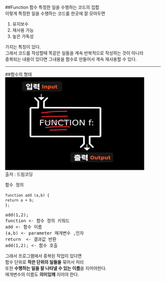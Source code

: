 ##Function 함수
특정한 일을 수행하는 코드의 집합   
이렇게 특정한 일을 수행하는 코드를 한곳에 잘 모아두면   
1. 유지보수
2. 재사용 가능
3. 높은 가독성  
   
가지는 특징이 있다.   
그래서 코드를 작성할때 똑같은 일들을 계속 반복적으로 작성하는 것이 아니라   
중복되는 내용이 있다면 그내용을 함수로 만들어서 계속 재사용할 수 있다.   

*** 
##함수의 형태   
<img height="300px" src="..\..\img\function.PNG" width="450px"/>   
출저 : 드림코딩

<pre>
함수 정의
<code>
function add (a,b) {
return a + b;
};
</code>
add(1,2);
function <- 함수 정의 키워드
add <- 함수 이름
(a,b) <- parameter 매개변수 ,인자
return  <- 결과값 반환
add(1,2); <- 함수 호출
</pre>
그래서 프로그램에서 중복된 작업이 있다면   
함수 단위로 **작은 단위의 일들을** 묶어서 처리    
또한 **수행하는 일을 잘 나타낼 수 있는 이름**을 지어야한다.   
매개변수의 이름도 **의미있께** 지어야 한다.